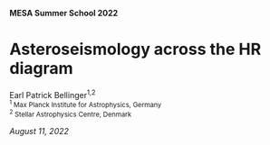 **MESA Summer School 2022**

Asteroseismology across the HR diagram
===

Earl Patrick Bellinger<sup>1,2</sup>\
<sub><sup>1</sup> Max Planck Institute for Astrophysics, Germany</sub>\
<sub><sup>2</sup> Stellar Astrophysics Centre, Denmark</sub>

*August 11, 2022*
